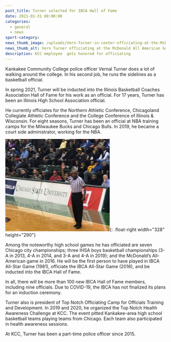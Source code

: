 ```yaml
---
post_title: Turner selected for IBCA Hall of Fame
date: 2021-01-31 00:00:00
categories:
  - general
  - news
sport-category:
news_thumb_image: /uploads/Vern-Turner-in-center-officiating-at-the-McDonald-All-American-Game-2016.jpg
news_thumb_alt: Vern Turner officiating at the McDonald All American Game in 2016
description: KCC employee  gets honored for officiating
---
```


Kankakee Community College police officer Vernal Turner does a lot of walking around the college. In his second job, he runs the sidelines as a basketball official.

In spring 2021, Turner will be inducted into the Illinois Basketball Coaches Association Hall of Fame for his work as an official. For 17 years, Turner has been an Illinois High School Association official.

He currently officiates for the Northern Athletic Conference, Chicagoland Collegiate Athletic Conference and the College Conference of Illinois & Wisconsin. For eight seasons, Turner has been an official at NBA training camps for the Milwaukee Bucks and Chicago Bulls. In 2019, he became a court side administrator, working for the NBA.

![Vern Turner officiating](/uploads/Vern-Turner-officiating_sm.jpg){: .float-right width="328" height="290"}

Among the noteworthy high school games he has officiated are seven Chicago city championships; three IHSA boys basketball championships (3-A in 2013, 4-A in 2014, and 3-A and 4-A in 2019); and the McDonald’s All-American game in 2016. He will be the first person to have played in IBCA All-Star Game (1981), officiate the IBCA All-Star Game (2016), and be inducted into the IBCA Hall of Fame.

In all, there will be more than 100 new IBCA Hall of Fame members, including nine officials. Due to COVID-19, the IBCA has not finalized its plans for an induction ceremony.

Turner also is president of Top Notch Officiating Camp for Officials Training and Development. In 2019 and 2020, he organized the Top Notch Health Awareness Challenge at KCC. The event pitted Kankakee-area high school basketball teams playing teams from Chicago. Each team also participated in health awareness sessions.

At KCC, Turner has been a part-time police officer since 2015.
